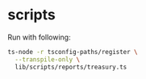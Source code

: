 # scripts

Run with following:

```sh
ts-node -r tsconfig-paths/register \
  --transpile-only \
  lib/scripts/reports/treasury.ts
```
